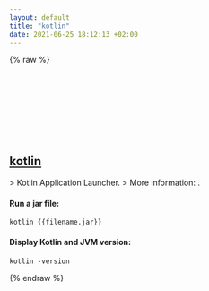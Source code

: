 ```yaml
---
layout: default
title: "kotlin"
date: 2021-06-25 18:12:13 +02:00
---
```

{% raw %}
<h2 id="kotlin">
  <a href="/en/common/kotlin.html">kotlin</a> <a href="#kotlin"><svg class="icon">
    <use href="/assets/images/unicode_sprite.svg#link" />
  </svg></a>
</h2>
> Kotlin Application Launcher.
> More information: <https://kotlinlang.org>.

#### Run a jar file:
```shell
kotlin {{filename.jar}}
```
#### Display Kotlin and JVM version:
```shell
kotlin -version
```
{% endraw %}